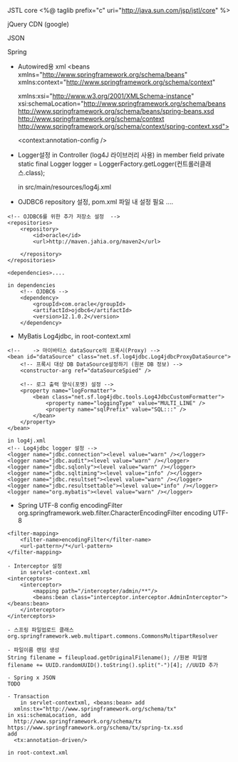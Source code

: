 JSTL core
  <%@ taglib prefix="c" uri="http://java.sun.com/jsp/jstl/core" %>

jQuery CDN (google)
  <script src="https://ajax.googleapis.com/ajax/libs/jquery/3.6.0/jquery.min.js"></script>
  
JSON
  
  
Spring 
  - Autowired용 xml <beans>
	<beans 
	xmlns="http://www.springframework.org/schema/beans"
	xmlns:context="http://www.springframework.org/schema/context"
	
	xmlns:xsi="http://www.w3.org/2001/XMLSchema-instance"
	xsi:schemaLocation="http://www.springframework.org/schema/beans http://www.springframework.org/schema/beans/spring-beans.xsd http://www.springframework.org/schema/context http://www.springframework.org/schema/context/spring-context.xsd">
	
	<!-- 어노테이션을 이용한 DI를 허용하는 태그 -->
	<context:annotation-config />
	
  - Logger설정 in Controller (log4J 라이브러리 사용)
  	in member field	
  		private static final Logger logger = LoggerFactory.getLogger(컨트롤러클래스.class);
	
	in src/main/resources/log4j.xml
		<!-- Application Loggers -->
		<logger name="package name">
			<level value="info" />
		</logger>
	
   - OJDBC6 repository 설정, pom.xml 파일 내 설정 필요 
	....</properties>
	
	<!-- OJDBC6를 위한 추가 저장소 설정  -->
	<repositories>
		<repository>
			<id>oracle</id>
			<url>http://maven.jahia.org/maven2</url>
					
		</repository>
	</repositories>
		
	<dependencies>....
		
	in dependencies 
		<!-- OJDBC6 -->
		<dependency>
			<groupId>com.oracle</groupId>
			<artifactId>ojdbc6</artifactId>
			<version>12.1.0.2</version>
		</dependency>
		
   - MyBatis Log4jdbc, 
    	in root-context.xml 
    	<!-- 마이바티스로깅 -->
	<!-- 	-> 마이바티스 dataSource의 프록시(Proxy) -->
	<bean id="dataSource" class="net.sf.log4jdbc.Log4jdbcProxyDataSource">
		<!-- 프록시 대상 DB DataSource설정하기 (원본 DB 정보) -->
		<constructor-arg ref="dataSourceSpied" />
		
		<!-- 로그 출력 양식(포멧) 설정 -->
		<property name="logFormatter">
			<bean class="net.sf.log4jdbc.tools.Log4JdbcCustomFormatter">
				<property name="loggingType" value="MULTI_LINE" />
				<property name="sqlPrefix" value="SQL:::" />
			</bean>
		</property>
	</bean>
	
	in log4j.xml
	<!-- Log4jdbc logger 설정 -->
	<logger name="jdbc.connection"><level value="warn" /></logger>
	<logger name="jdbc.audit"><level value="warn" /></logger>
	<logger name="jdbc.sqlonly"><level value="warn" /></logger>
	<logger name="jdbc.sqltiming"><level value="info" /></logger>
	<logger name="jdbc.resultset"><level value="warn" /></logger>
	<logger name="jdbc.resultsettable"><level value="info" /></logger>
	<logger name="org.mybatis"><level value="warn" /></logger>

   - Spring UTF-8 config
   	<!-- 한글 인코딩 설정 필터 : UTF-8 -->
	<!-- web.xml 파일의 첫 부분에 작성한다 -->
	<filter>
		<filter-name>encodingFilter</filter-name>
		<filter-class>org.springframework.web.filter.CharacterEncodingFilter</filter-class>
		<init-param>
			<param-name>encoding</param-name>
			<param-value>UTF-8</param-value>
		</init-param>
	</filter>
	
	<filter-mapping>
		<filter-name>encodingFilter</filter-name>
		<url-pattern>/*</url-pattern>
	</filter-mapping>

    - Interceptor 설정 
    	in servlet-context.xml
	<interceptors>
		<interceptor>
			<mapping path="/intercepter/admin/**"/>
			<beans:bean class="interceptor.interceptor.AdminInterceptor"></beans:bean>
		</interceptor>
	</interceptors>
	
    - 스프링 파일업로드 클래스 
	org.springframework.web.multipart.commons.CommonsMultipartResolver
	
    - 파일이름 랜덤 생성 
	String filename = fileupload.getOriginalFilename(); //원본 파일명
	filename += UUID.randomUUID().toString().split("-")[4]; //UUID 추가
    
    - Spring x JSON
   	TODO

    - Transaction
    	in servlet-contextxml, <beans:bean> add
	  xmlns:tx="http://www.springframework.org/schema/tx"
	in xsi:schemaLocation, add   
	  http://www.springframework.org/schema/tx https://www.springframework.org/schema/tx/spring-tx.xsd
	add
	  <tx:annotation-driven/>
	
	in root-context.xml
	  
    	
	
